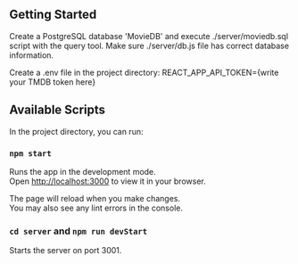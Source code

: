 ## Getting Started

Create a PostgreSQL database 'MovieDB' and execute ./server/moviedb.sql script with the query tool.
Make sure ./server/db.js file has correct database information.

Create a .env file in the project directory:
REACT_APP_API_TOKEN={write your TMDB token here}

## Available Scripts

In the project directory, you can run:

### `npm start`

Runs the app in the development mode.\
Open [http://localhost:3000](http://localhost:3000) to view it in your browser.

The page will reload when you make changes.\
You may also see any lint errors in the console.

### `cd server` and `npm run devStart`

Starts the server on port 3001.
